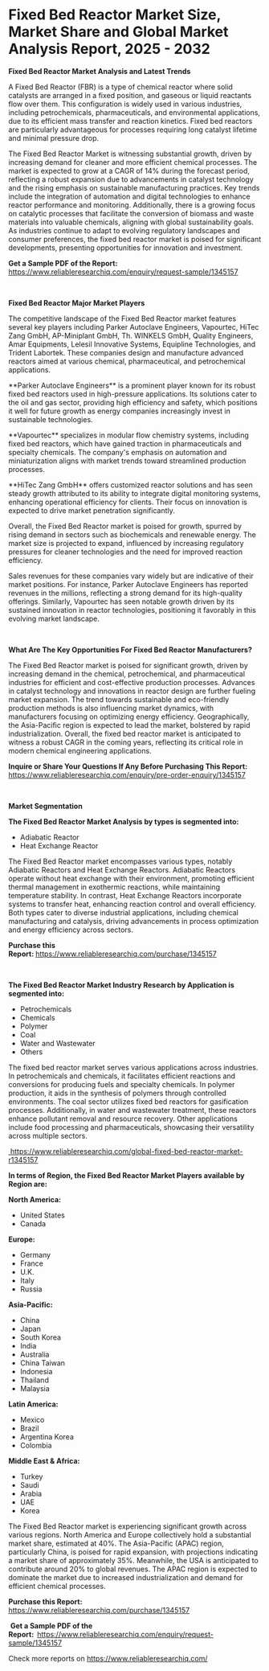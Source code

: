 <p><h1>Fixed Bed Reactor Market Size, Market Share and Global Market Analysis Report, 2025 - 2032</h1></p><p><strong>Fixed Bed Reactor Market Analysis and Latest Trends</strong></p>
<p><p>A Fixed Bed Reactor (FBR) is a type of chemical reactor where solid catalysts are arranged in a fixed position, and gaseous or liquid reactants flow over them. This configuration is widely used in various industries, including petrochemicals, pharmaceuticals, and environmental applications, due to its efficient mass transfer and reaction kinetics. Fixed bed reactors are particularly advantageous for processes requiring long catalyst lifetime and minimal pressure drop.</p><p>The Fixed Bed Reactor Market is witnessing substantial growth, driven by increasing demand for cleaner and more efficient chemical processes. The market is expected to grow at a CAGR of 14% during the forecast period, reflecting a robust expansion due to advancements in catalyst technology and the rising emphasis on sustainable manufacturing practices. Key trends include the integration of automation and digital technologies to enhance reactor performance and monitoring. Additionally, there is a growing focus on catalytic processes that facilitate the conversion of biomass and waste materials into valuable chemicals, aligning with global sustainability goals. As industries continue to adapt to evolving regulatory landscapes and consumer preferences, the fixed bed reactor market is poised for significant developments, presenting opportunities for innovation and investment.</p></p>
<p><strong>Get a Sample PDF of the Report:&nbsp;</strong> <a href="https://www.reliableresearchiq.com/enquiry/request-sample/1345157?utm_campaign=2251&utm_medium=2&utm_source=Github&utm_content=ia&utm_term=17022025&utm_id=fixed-bed-reactor">https://www.reliableresearchiq.com/enquiry/request-sample/1345157</a></p>
<p>&nbsp;</p>
<p><strong>Fixed Bed Reactor Major Market Players</strong></p>
<p><p>The competitive landscape of the Fixed Bed Reactor market features several key players including Parker Autoclave Engineers, Vapourtec, HiTec Zang GmbH, AP-Miniplant GmbH, Th. WINKELS GmbH, Quality Engineers, Amar Equipments, Lelesil Innovative Systems, Equipline Technologies, and Trident Labortek. These companies design and manufacture advanced reactors aimed at various chemical, pharmaceutical, and petrochemical applications.</p><p>**Parker Autoclave Engineers** is a prominent player known for its robust fixed bed reactors used in high-pressure applications. Its solutions cater to the oil and gas sector, providing high efficiency and safety, which positions it well for future growth as energy companies increasingly invest in sustainable technologies.</p><p>**Vapourtec** specializes in modular flow chemistry systems, including fixed bed reactors, which have gained traction in pharmaceuticals and specialty chemicals. The company's emphasis on automation and miniaturization aligns with market trends toward streamlined production processes.</p><p>**HiTec Zang GmbH** offers customized reactor solutions and has seen steady growth attributed to its ability to integrate digital monitoring systems, enhancing operational efficiency for clients. Their focus on innovation is expected to drive market penetration significantly.</p><p>Overall, the Fixed Bed Reactor market is poised for growth, spurred by rising demand in sectors such as biochemicals and renewable energy. The market size is projected to expand, influenced by increasing regulatory pressures for cleaner technologies and the need for improved reaction efficiency.</p><p>Sales revenues for these companies vary widely but are indicative of their market positions. For instance, Parker Autoclave Engineers has reported revenues in the millions, reflecting a strong demand for its high-quality offerings. Similarly, Vapourtec has seen notable growth driven by its sustained innovation in reactor technologies, positioning it favorably in this evolving market landscape.</p></p>
<p>&nbsp;</p>
<p><strong>What Are The Key Opportunities For Fixed Bed Reactor Manufacturers?</strong></p>
<p><p>The Fixed Bed Reactor market is poised for significant growth, driven by increasing demand in the chemical, petrochemical, and pharmaceutical industries for efficient and cost-effective production processes. Advances in catalyst technology and innovations in reactor design are further fueling market expansion. The trend towards sustainable and eco-friendly production methods is also influencing market dynamics, with manufacturers focusing on optimizing energy efficiency. Geographically, the Asia-Pacific region is expected to lead the market, bolstered by rapid industrialization. Overall, the fixed bed reactor market is anticipated to witness a robust CAGR in the coming years, reflecting its critical role in modern chemical engineering applications.</p></p>
<p><strong>Inquire or Share Your Questions If Any Before Purchasing This Report:</strong> <a href="https://www.reliableresearchiq.com/enquiry/pre-order-enquiry/1345157?utm_campaign=2251&utm_medium=2&utm_source=Github&utm_content=ia&utm_term=17022025&utm_id=fixed-bed-reactor">https://www.reliableresearchiq.com/enquiry/pre-order-enquiry/1345157</a></p>
<p>&nbsp;</p>
<p><strong>Market Segmentation</strong></p>
<p><strong>The Fixed Bed Reactor Market Analysis by types is segmented into:</strong></p>
<p><ul><li>Adiabatic Reactor</li><li>Heat Exchange Reactor</li></ul></p>
<p><p>The Fixed Bed Reactor market encompasses various types, notably Adiabatic Reactors and Heat Exchange Reactors. Adiabatic Reactors operate without heat exchange with their environment, promoting efficient thermal management in exothermic reactions, while maintaining temperature stability. In contrast, Heat Exchange Reactors incorporate systems to transfer heat, enhancing reaction control and overall efficiency. Both types cater to diverse industrial applications, including chemical manufacturing and catalysis, driving advancements in process optimization and energy efficiency across sectors.</p></p>
<p><strong>Purchase this Report:&nbsp;</strong><a href="https://www.reliableresearchiq.com/purchase/1345157?utm_campaign=2251&utm_medium=2&utm_source=Github&utm_content=ia&utm_term=17022025&utm_id=fixed-bed-reactor">https://www.reliableresearchiq.com/purchase/1345157</a></p>
<p>&nbsp;</p>
<p><strong>The Fixed Bed Reactor Market Industry Research by Application is segmented into:</strong></p>
<p><ul><li>Petrochemicals</li><li>Chemicals</li><li>Polymer</li><li>Coal</li><li>Water and Wastewater</li><li>Others</li></ul></p>
<p><p>The fixed bed reactor market serves various applications across industries. In petrochemicals and chemicals, it facilitates efficient reactions and conversions for producing fuels and specialty chemicals. In polymer production, it aids in the synthesis of polymers through controlled environments. The coal sector utilizes fixed bed reactors for gasification processes. Additionally, in water and wastewater treatment, these reactors enhance pollutant removal and resource recovery. Other applications include food processing and pharmaceuticals, showcasing their versatility across multiple sectors.</p></p>
<p><a href="https://www.reliableresearchiq.com/global-fixed-bed-reactor-market-r1345157?utm_campaign=2251&utm_medium=2&utm_source=Github&utm_content=ia&utm_term=17022025&utm_id=fixed-bed-reactor">&nbsp;https://www.reliableresearchiq.com/global-fixed-bed-reactor-market-r1345157</a></p>
<p><strong>In terms of Region, the Fixed Bed Reactor Market Players available by Region are:</strong></p>
<p>
    <p> <strong> North America: </strong>
        <ul>
            <li>United States</li>
            <li>Canada</li>
        </ul>
        </p> 
    <p> <strong> Europe: </strong>
        <ul>
            <li>Germany</li>
            <li>France</li>
            <li>U.K.</li>
            <li>Italy</li>
            <li>Russia</li>
        </ul>
        </p> 
    <p> <strong> Asia-Pacific: </strong>
        <ul>
            <li>China</li>
            <li>Japan</li>
            <li>South Korea</li>
            <li>India</li>
            <li>Australia</li>
            <li>China Taiwan</li>
            <li>Indonesia</li>
            <li>Thailand</li>
            <li>Malaysia</li>
        </ul>
        </p> 
    <p> <strong> Latin America: </strong>
        <ul>
            <li>Mexico</li>
            <li>Brazil</li>
            <li>Argentina Korea</li>
            <li>Colombia</li>
        </ul>
        </p> 
    <p> <strong> Middle East & Africa: </strong>
        <ul>
            <li>Turkey</li>
            <li>Saudi</li>
            <li>Arabia</li>
            <li>UAE</li>
            <li>Korea</li>
        </ul>
    </p>
    </p>
<p><p>The Fixed Bed Reactor market is experiencing significant growth across various regions. North America and Europe collectively hold a substantial market share, estimated at 40%. The Asia-Pacific (APAC) region, particularly China, is poised for rapid expansion, with projections indicating a market share of approximately 35%. Meanwhile, the USA is anticipated to contribute around 20% to global revenues. The APAC region is expected to dominate the market due to increased industrialization and demand for efficient chemical processes.</p></p>
<p><strong>Purchase this Report: </strong><a href="https://www.reliableresearchiq.com/purchase/1345157?utm_campaign=2251&utm_medium=2&utm_source=Github&utm_content=ia&utm_term=17022025&utm_id=fixed-bed-reactor">https://www.reliableresearchiq.com/purchase/1345157</a></p>
<p>&nbsp;<strong>Get a Sample PDF of the Report:&nbsp;&nbsp;</strong><a href="https://www.reliableresearchiq.com/enquiry/request-sample/1345157?utm_campaign=2251&utm_medium=2&utm_source=Github&utm_content=ia&utm_term=17022025&utm_id=fixed-bed-reactor">https://www.reliableresearchiq.com/enquiry/request-sample/1345157</a></p>
<p><strong></strong></p>
<p>Check more reports on <a href="https://www.reliableresearchiq.com/?utm_campaign=2251&utm_medium=2&utm_source=Github&utm_content=ia&utm_term=17022025&utm_id=fixed-bed-reactor">https://www.reliableresearchiq.com/</a></p>